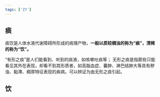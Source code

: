 ```yaml
---
tags: ['ZY']
---
```


## 痰
痰饮是人体水液代谢障碍所形成的病理产物，**一般以质较稠浊的称为“痰”，清稀的称为“饮”。**

“有形之痰”是人们能看到、听到的痰液，如咳嗽吐痰等；
无形之痰是指那些只能看见其外在表现，却看不到其形质者，如高脂血症、囊肿、淋巴结肿大等具有秽浊、黏滞、稠厚特征表现的疾病，可以辨证为由无形之痰引起。

## 饮
































